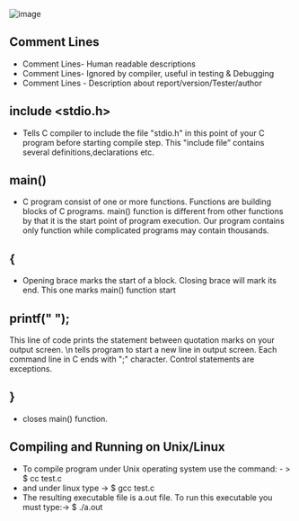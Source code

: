 

![image](https://user-images.githubusercontent.com/98619865/152580954-8327cff6-2fef-4278-b9b7-2012a0ba9e7d.png)

## Comment Lines
-  Comment Lines- Human readable descriptions
-  Comment Lines- Ignored by compiler, useful in testing & Debugging
-  Comment Lines - Description about report/version/Tester/author

## include <stdio.h>
- Tells C compiler to include the file "stdio.h" in this point of your C program before starting compile step. This "include file” contains several   definitions,declarations etc.

## main()
- C program consist of one or more functions. Functions are building blocks of C programs. main() function is different from other functions by that it is the start  point of program execution. Our program contains only function while complicated programs may contain thousands.

## {
- Opening brace marks the start of a block. Closing brace will mark its end. This one marks main() function start
 
## printf(" ");
This line of code prints the statement between quotation marks on your output screen. \n tells program to start a new line in output screen.
Each command line in C ends with ";" character. Control statements are exceptions.

## }
- closes main() function.
 
## Compiling and Running on Unix/Linux
- To compile program under Unix operating system use the command: - > $ cc test.c
- and under linux type -> $ gcc test.c
- The resulting executable file is a.out file. To run this executable you must type:-> $ ./a.out
